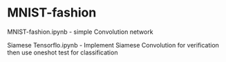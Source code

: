 # MNIST-fashion

MNIST-fashion.ipynb - simple Convolution network

Siamese Tensorflo.ipynb - Implement Siamese Convolution for verification then use oneshot test for classification

